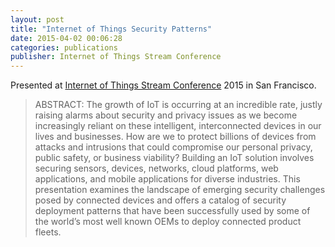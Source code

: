 ```yaml
---
layout: post
title: "Internet of Things Security Patterns"
date: 2015-04-02 00:06:28
categories: publications 
publisher: Internet of Things Stream Conference
---
```


Presented at [Internet of Things Stream Conference](http://www.streamconf.com/) 2015 in San Francisco.

> ABSTRACT: The growth of IoT is occurring at an incredible rate, justly raising alarms about security and privacy issues as we become increasingly reliant on these intelligent, interconnected devices in our lives and businesses. How are we to protect billions of devices from attacks and intrusions that could compromise our personal privacy, public safety, or business viability? Building an IoT solution involves securing sensors, devices, networks, cloud platforms, web applications, and mobile applications for diverse industries. This presentation examines the landscape of emerging security challenges posed by connected devices and offers a catalog of security deployment patterns that have been successfully used by some of the world’s most well known OEMs to deploy connected product fleets.

